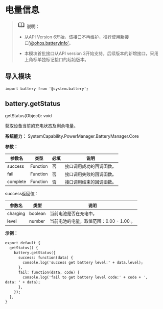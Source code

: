 # 电量信息

> ![icon-note.gif](public_sys-resources/icon-note.gif) **说明：**
> - 从API Version 6开始，该接口不再维护，推荐使用新接口['@ohos.batteryInfo'](js-apis-battery-info.md)。
> 
> - 本模块首批接口从API version 3开始支持。后续版本的新增接口，采用上角标单独标记接口的起始版本。


## 导入模块


```
import battery from '@system.battery';
```


## battery.getStatus

getStatus(Object): void

获取设备当前的充电状态及剩余电量。

**系统能力：** SystemCapability.PowerManager.BatteryManager.Core

**参数：**

| 参数名 | 类型 | 必填 | 说明 |
| -------- | -------- | -------- | -------- |
| success | Function | 否 | 接口调用成功的回调函数。 |
| fail | Function | 否 | 接口调用失败的回调函数。 |
| complete | Function | 否 | 接口调用结束的回调函数。 |

success返回值：

| 参数名 | 类型 | 说明 |
| -------- | -------- | -------- |
| charging | boolean | 当前电池是否在充电中。 |
| level | number | 当前电池的电量，取值范围：0.00&nbsp;-&nbsp;1.00&nbsp;。 |

**示例：**

```
export default {    
  getStatus() {       
    battery.getStatus({           
      success: function(data) {               
        console.log('success get battery level:' + data.level);           
      },            
      fail: function(data, code) {                
        console.log('fail to get battery level code:' + code + ', data: ' + data);            
      },        
    });    
  },
}
```